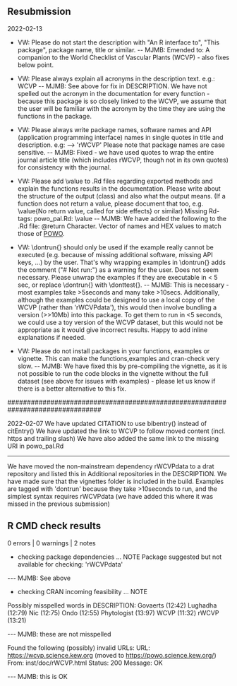 ## Resubmission

2022-02-13

- VW: Please do not start the description with "An R interface to", "This 
      package", package name, title or similar.
-- MJMB: Emended to: A companion to the World Checklist of 
         Vascular Plants (WCVP) - also fixes below point.

- VW: Please always explain all acronyms in the description text. e.g.: WCVP
-- MJMB: See above for fix in DESCRIPTION. We have not spelled out the acronym
         in the documentation for every function - because this package is so 
         closely linked to the WCVP, we assume that the user will be familiar 
         with the acronym by the time they are using the functions in the package. 

- VW: Please always write package names, software names and API (application 
      programming interface) names in single quotes in title and description.
      e.g: --> 'rWCVP'
      Please note that package names are case sensitive.
-- MJMB: Fixed - we have used quotes to wrap the entire journal article title 
         (which includes rWCVP, though not in its own quotes) for consistency 
         with the journal. 

- VW: Please add \value to .Rd files regarding exported methods and explain the 
      functions results in the documentation. Please write about the structure 
      of the output (class) and also what the output means. (If a function does 
      not return a value, please document that too, e.g.
      \value{No return value, called for side effects} or similar) 
      Missing Rd-tags:
      powo_pal.Rd: \value
-- MJMB: We have added the following to the .Rd file:
         @return Character. Vector of names and HEX values to match those of 
         [POWO](https://powo.science.kew.org/). 

- VW: \dontrun{} should only be used if the example really cannot be executed 
      (e.g. because of missing additional software, missing API keys, ...) by 
      the user. That's why wrapping examples in \dontrun{} adds the comment 
      ("# Not run:") as a warning for the user.
      Does not seem necessary.
      Please unwrap the examples if they are executable in < 5 sec, or replace 
      \dontrun{} with \donttest{}.
-- MJMB: This is necessary - most examples take >5seconds and many take >10secs.
         Additionally, although the examples could be designed to use a
         local copy of the WCVP (rather than 'rWCVPdata'), this would then involve 
         bundling a version (>>10Mb) into this package. To get them to run in <5
         seconds, we could use a toy version of the WCVP dataset, but this would not 
         be appropriate as it would give incorrect results. Happy to add inline
         explanations if needed. 

- VW: Please do not install packages in your functions, examples or vignette.
      This can make the functions,examples and cran-check very slow.
-- MJMB: We have fixed this by pre-compiling the vignette, as it is not possible
         to run the code blocks in the vignette without the full dataset (see 
         above for issues with examples) - please let us know if there is a better
         alternative to this fix. 
         
################################################################################

2022-02-07
We have updated CITATION to use bibentry() instead of citEntry()
We have updated the link to WCVP to follow moved content (incl. https and trailing slash)
We have also added the same link to the missing URI in powo_pal.Rd

------------------
We have moved the non-mainstream dependency rWCVPdata to a drat repository and 
    listed this in Additional repositories in the DESCRIPTION.
We have made sure that the vignettes folder is included in the build.
Examples are tagged with 'dontrun' because they take >10seconds to run, and the
    simplest syntax requires rWCVPdata (we have added this where it was missed in 
    the previous submission)


## R CMD check results

0 errors | 0 warnings | 2 notes

* checking package dependencies ... NOTE
Package suggested but not available for checking: 'rWCVPdata'

--- MJMB: See above


* checking CRAN incoming feasibility ... NOTE

Possibly misspelled words in DESCRIPTION:
  Govaerts (12:42)
  Lughadha (12:79)
  Nic (12:75)
  Ondo (12:55)
  Phytologist (13:97)
  WCVP (11:32)
  rWCVP (13:21)
  
--- MJMB: these are not misspelled

Found the following (possibly) invalid URLs:
  URL: https://wcvp.science.kew.org (moved to https://powo.science.kew.org/)
    From: inst/doc/rWCVP.html
    Status: 200
    Message: OK
    
--- MJMB: this is OK
